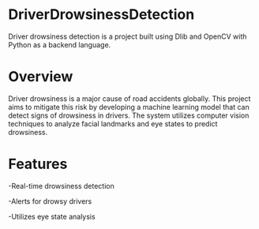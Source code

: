 # DriverDrowsinessDetection
Driver drowsiness detection is a project built using Dlib and OpenCV with Python as a backend language.


# Overview
Driver drowsiness is a major cause of road accidents globally. This project aims to mitigate this risk by developing a machine learning model that can detect signs of drowsiness in drivers. The system utilizes computer vision techniques to analyze facial landmarks and eye states to predict drowsiness.
# Features
-Real-time drowsiness detection

-Alerts for drowsy drivers

-Utilizes eye state analysis
